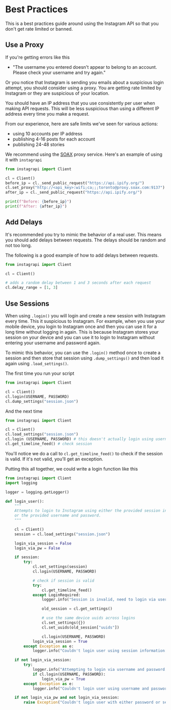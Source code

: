 # Best Practices

This is a best practices guide around using the Instagram API so that you don't get rate limited or banned.

## Use a Proxy

If you're getting errors like this

- "The username you entered doesn't appear to belong to an account. Please check your username and try again."

Or you notice that Instagram is sending you emails about a suspicious login attempt, you should consider using a proxy. You are getting rate limited by Instagram or they are suspicious of your location.

You should have an IP address that you use consistently per user when making API requests. This will be
less suspicious than using a different IP address every time you make a request.

From our experience, here are safe limits we've seen for various actions:
- using 10 accounts per IP address
- publishing 4-16 posts for each account
- publishing 24-48 stories

We recommend using the [SOAX](https://soax.com/?r=sEysufQI) proxy service. Here's an example of using it with `instagrapi`

``` python
from instagrapi import Client

cl = Client()
before_ip = cl._send_public_request("https://api.ipify.org/")
cl.set_proxy("http://<api_key>:wifi;ca;;;toronto@proxy.soax.com:9137")
after_ip = cl._send_public_request("https://api.ipify.org/")

print(f"Before: {before_ip}")
print(f"After: {after_ip}")
```

## Add Delays

It's recommended you try to mimic the behavior of a real user. This means you should add delays
between requests. The delays should be random and not too long.

The following is a good example of how to add delays between requests.

``` python
from instagrapi import Client

cl = Client()

# adds a random delay between 1 and 3 seconds after each request
cl.delay_range = [1, 3]
```


## Use Sessions

When using `.login()` you will login and create a new session with Instagram every time. This
it suspicious to Instagram. For example, when you use your mobile device, you login to Instagram once
and then you can use it for a long time without logging in again. This is because Instagram stores
your session on your device and you can use it to login to Instagram without entering your username
and password again.

To mimic this behavior, you can use the `.login()` method once to create a session and then store that session using `.dump_settings()` and then load it again using `.load_settings()`.

The first time you run your script

``` python
from instagrapi import Client

cl = Client()
cl.login(USERNAME, PASSWORD)
cl.dump_settings("session.json")
```

And the next time

``` python
from instagrapi import Client

cl = Client()
cl.load_settings("session.json")
cl.login (USERNAME, PASSWORD) # this doesn't actually login using username/password but uses the session
cl.get_timeline_feed() # check session
```

You'll notice we do a call to `cl.get_timeline_feed()` to check if the session is valid. If it's not valid, you'll get an exception.

Putting this all together, we could write a login function like this

``` python
from instagrapi import Client
import logging

logger = logging.getLogger()

def login_user():
    """
    Attempts to login to Instagram using either the provided session information
    or the provided username and password.
    """

    cl = Client()
    session = cl.load_settings("session.json")

    login_via_session = False
    login_via_pw = False

    if session:
        try:
            cl.set_settings(session)
            cl.login(USERNAME, PASSWORD)

            # check if session is valid
            try:
                cl.get_timeline_feed()
            except LoginRequired:
                logger.info("Session is invalid, need to login via username and password")

                old_session = cl.get_settings()

                # use the same device uuids across logins
                cl.set_settings({})
                cl.set_uuids(old_session["uuids"])

                cl.login(USERNAME, PASSWORD)
            login_via_session = True
        except Exception as e:
            logger.info("Couldn't login user using session information: %s" % e)

    if not login_via_session:
        try:
            logger.info("Attempting to login via username and password. username: %s" % USERNAME)
            if cl.login(USERNAME, PASSWORD):
                login_via_pw = True
        except Exception as e:
            logger.info("Couldn't login user using username and password: %s" % e)

    if not login_via_pw and not login_via_session:
        raise Exception("Couldn't login user with either password or session")
```
